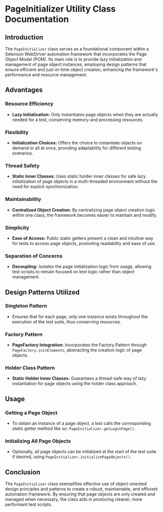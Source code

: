 # PageInitializer Utility Class Documentation

## Introduction
The `PageInitializer` class serves as a foundational component within a Selenium WebDriver automation framework that incorporates the Page Object Model (POM). Its main role is to provide lazy initialization and management of page object instances, employing design patterns that ensure efficient and just-in-time object creation, enhancing the framework's performance and resource management.

## Advantages

### Resource Efficiency
- **Lazy Initialization:** Only instantiates page objects when they are actually needed for a test, conserving memory and processing resources.

### Flexibility
- **Initialization Choices:** Offers the choice to instantiate objects on demand or all at once, providing adaptability for different testing scenarios.

### Thread Safety
- **Static Inner Classes:** Uses static holder inner classes for safe lazy initialization of page objects in a multi-threaded environment without the need for explicit synchronization.

### Maintainability
- **Centralized Object Creation:** By centralizing page object creation logic within one class, the framework becomes easier to maintain and modify.

### Simplicity
- **Ease of Access:** Public static getters present a clean and intuitive way for tests to access page objects, promoting readability and ease of use.

### Separation of Concerns
- **Decoupling:** Isolates the page initialization logic from usage, allowing test scripts to remain focused on test logic rather than object management.

## Design Patterns Utilized

### Singleton Pattern
- Ensures that for each page, only one instance exists throughout the execution of the test suite, thus conserving resources.

### Factory Pattern
- **PageFactory Integration:** Incorporates the Factory Pattern through `PageFactory.initElements`, abstracting the creation logic of page objects.

### Holder Class Pattern
- **Static Holder Inner Classes:** Guarantees a thread-safe way of lazy instantiation for page objects using the holder class approach.

## Usage

### Getting a Page Object
- To obtain an instance of a page object, a test calls the corresponding static getter method like so: `PageInitializer.getLoginPage()`.

### Initializing All Page Objects
- Optionally, all page objects can be initialized at the start of the test suite if desired, using `PageInitializer.initializePageObjects()`.

## Conclusion
The `PageInitializer` class exemplifies effective use of object-oriented design principles and patterns to create a robust, maintainable, and efficient automation framework. By ensuring that page objects are only created and managed when necessary, the class aids in producing cleaner, more performant test scripts.
